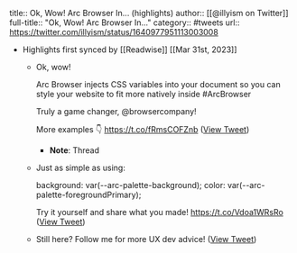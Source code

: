 title:: Ok, Wow! Arc Browser In... (highlights)
author:: [[@illyism on Twitter]]
full-title:: "Ok, Wow! Arc Browser In..."
category:: #tweets
url:: https://twitter.com/illyism/status/1640977951113003008

- Highlights first synced by [[Readwise]] [[Mar 31st, 2023]]
	- Ok, wow!
	  
	  Arc Browser injects CSS variables into your document so you can style your website to fit more natively inside #ArcBrowser
	  
	  Truly a game changer, @browsercompany!
	  
	  More examples 👇 https://t.co/fRmsCOFZnb ([View Tweet](https://twitter.com/illyism/status/1640977951113003008))
		- **Note**: Thread
	- Just as simple as using:
	  
	  background: var(--arc-palette-background);
	  color: var(--arc-palette-foregroundPrimary);
	  
	  Try it yourself and share what you made! https://t.co/Vdoa1WRsRo ([View Tweet](https://twitter.com/illyism/status/1640977953256271872))
	- Still here? Follow me for more UX dev advice! ([View Tweet](https://twitter.com/illyism/status/1641046347359870976))